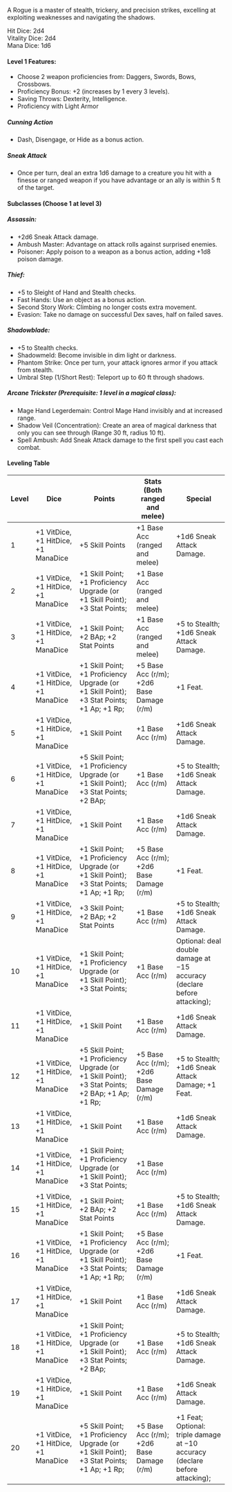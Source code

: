 A Rogue is a master of stealth, trickery, and precision strikes, excelling at exploiting weaknesses and navigating the shadows.

Hit Dice: 2d4  
Vitality Dice: 2d4  
Mana Dice: 1d6
#### Level 1 Features:
- Choose 2 weapon proficiencies from: Daggers, Swords, Bows, Crossbows.
- Proficiency Bonus: +2 (increases by 1 every 3 levels).
- Saving Throws: Dexterity, Intelligence.
- Proficiency with Light Armor
##### Cunning Action
- Dash, Disengage, or Hide as a bonus action.
##### Sneak Attack
- Once per turn, deal an extra 1d6 damage to a creature you hit with a finesse or ranged weapon if you have advantage or an ally is within 5 ft of the target.
#### Subclasses (Choose 1 at level 3)
##### Assassin:
- +2d6 Sneak Attack damage.
- Ambush Master: Advantage on attack rolls against surprised enemies.
- Poisoner: Apply poison to a weapon as a bonus action, adding +1d8 poison damage.
##### Thief:
- +5 to Sleight of Hand and Stealth checks.
- Fast Hands: Use an object as a bonus action.
- Second Story Work: Climbing no longer costs extra movement.
- Evasion: Take no damage on successful Dex saves, half on failed saves.
##### Shadowblade:
- +5 to Stealth checks.
- Shadowmeld: Become invisible in dim light or darkness.
- Phantom Strike: Once per turn, your attack ignores armor if you attack from stealth.
- Umbral Step (1/Short Rest): Teleport up to 60 ft through shadows.
##### Arcane Trickster (Prerequisite: 1 level in a magical class):
- Mage Hand Legerdemain: Control Mage Hand invisibly and at increased range.
- Shadow Veil (Concentration): Create an area of magical darkness that only you can see through (Range 30 ft, radius 10 ft).
- Spell Ambush: Add Sneak Attack damage to the first spell you cast each combat.
#### Leveling Table
| Level | Dice                                | Points                                                                                            | Stats (Both ranged and melee)             | Special                                                                       |
| ----- | ----------------------------------- | ------------------------------------------------------------------------------------------------- | ----------------------------------------- | ----------------------------------------------------------------------------- |
| 1     | +1 VitDice, +1 HitDice, +1 ManaDice | +5 Skill Points                                                                                   | +1 Base Acc (ranged and melee)            | +1d6 Sneak Attack Damage.                                                     |
| 2     | +1 VitDice, +1 HitDice, +1 ManaDice | +1 Skill Point; +1 Proficiency Upgrade (or +1 Skill Point); +3 Stat Points;                       | +1 Base Acc (ranged and melee)            |                                                                               |
| 3     | +1 VitDice, +1 HitDice, +1 ManaDice | +1 Skill Point; +2 BAp; +2 Stat Points                                                            | +1 Base Acc (ranged and melee)            | +5 to Stealth; +1d6 Sneak Attack Damage.                                      |
| 4     | +1 VitDice, +1 HitDice, +1 ManaDice | +1 Skill Point; +1 Proficiency Upgrade (or +1 Skill Point); +3 Stat Points; +1 Ap; +1 Rp;         | +5 Base Acc (r/m); +2d6 Base Damage (r/m) | +1 Feat.                                                                      |
| 5     | +1 VitDice, +1 HitDice, +1 ManaDice | +1 Skill Point                                                                                    | +1 Base Acc (r/m)                         | +1d6 Sneak Attack Damage.                                                     |
| 6     | +1 VitDice, +1 HitDice, +1 ManaDice | +5 Skill Point; +1 Proficiency Upgrade (or +1 Skill Point); +3 Stat Points; +2 BAp;               | +1 Base Acc (r/m)                         | +5 to Stealth; +1d6 Sneak Attack Damage.                                      |
| 7     | +1 VitDice, +1 HitDice, +1 ManaDice | +1 Skill Point                                                                                    | +1 Base Acc (r/m)                         | +1d6 Sneak Attack Damage.                                                     |
| 8     | +1 VitDice, +1 HitDice, +1 ManaDice | +1 Skill Point; +1 Proficiency Upgrade (or +1 Skill Point); +3 Stat Points; +1 Ap; +1 Rp;         | +5 Base Acc (r/m); +2d6 Base Damage (r/m) | +1 Feat.                                                                      |
| 9     | +1 VitDice, +1 HitDice, +1 ManaDice | +3 Skill Point; +2 BAp; +2 Stat Points                                                            | +1 Base Acc (r/m)                         | +5 to Stealth; +1d6 Sneak Attack Damage.                                      |
| 10    | +1 VitDice, +1 HitDice, +1 ManaDice | +1 Skill Point; +1 Proficiency Upgrade (or +1 Skill Point); +3 Stat Points;                       | +1 Base Acc (r/m)                         | Optional: deal double damage at −15 accuracy (declare before attacking);      |
| 11    | +1 VitDice, +1 HitDice, +1 ManaDice | +1 Skill Point                                                                                    | +1 Base Acc (r/m)                         | +1d6 Sneak Attack Damage.                                                     |
| 12    | +1 VitDice, +1 HitDice, +1 ManaDice | +5 Skill Point; +1 Proficiency Upgrade (or +1 Skill Point); +3 Stat Points; +2 BAp; +1 Ap; +1 Rp; | +5 Base Acc (r/m); +2d6 Base Damage (r/m) | +5 to Stealth; +1d6 Sneak Attack Damage; +1 Feat.                             |
| 13    | +1 VitDice, +1 HitDice, +1 ManaDice | +1 Skill Point                                                                                    | +1 Base Acc (r/m)                         | +1d6 Sneak Attack Damage.                                                     |
| 14    | +1 VitDice, +1 HitDice, +1 ManaDice | +1 Skill Point; +1 Proficiency Upgrade (or +1 Skill Point); +3 Stat Points;                       | +1 Base Acc (r/m)                         |                                                                               |
| 15    | +1 VitDice, +1 HitDice, +1 ManaDice | +1 Skill Point; +2 BAp; +2 Stat Points                                                            | +1 Base Acc (r/m)                         | +5 to Stealth; +1d6 Sneak Attack Damage.                                      |
| 16    | +1 VitDice, +1 HitDice, +1 ManaDice | +1 Skill Point; +1 Proficiency Upgrade (or +1 Skill Point); +3 Stat Points; +1 Ap; +1 Rp;         | +5 Base Acc (r/m); +2d6 Base Damage (r/m) | +1 Feat.                                                                      |
| 17    | +1 VitDice, +1 HitDice, +1 ManaDice | +1 Skill Point                                                                                    | +1 Base Acc (r/m)                         | +1d6 Sneak Attack Damage.                                                     |
| 18    | +1 VitDice, +1 HitDice, +1 ManaDice | +1 Skill Point; +1 Proficiency Upgrade (or +1 Skill Point); +3 Stat Points; +2 BAp;               | +1 Base Acc (r/m)                         | +5 to Stealth; +1d6 Sneak Attack Damage.                                      |
| 19    | +1 VitDice, +1 HitDice, +1 ManaDice | +1 Skill Point                                                                                    | +1 Base Acc (r/m)                         | +1d6 Sneak Attack Damage.                                                     |
| 20    | +1 VitDice, +1 HitDice, +1 ManaDice | +5 Skill Point; +1 Proficiency Upgrade (or +1 Skill Point); +3 Stat Points; +1 Ap; +1 Rp;         | +5 Base Acc (r/m); +2d6 Base Damage (r/m) | +1 Feat; Optional: triple damage at −10 accuracy (declare before attacking);  |
